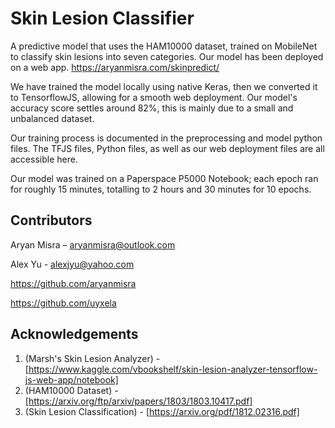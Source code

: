 # Skin Lesion Classifier 
A predictive model that uses the HAM10000 dataset, trained on MobileNet to classify skin lesions into seven categories. Our model has been deployed on a web app. https://aryanmisra.com/skinpredict/

We have trained the model locally using native Keras, then we converted it to TensorflowJS, allowing for a smooth web deployment. Our model's accuracy score settles around 82%, this is mainly due to a small and unbalanced dataset. 

Our training process is documented in the preprocessing and model python files. The TFJS files, Python files, as well as our web deployment files are all accessible here. 

Our model was trained on a Paperspace P5000 Notebook; each epoch ran for roughly 15 minutes, totalling to 2 hours and 30 minutes for 10 epochs. 





## Contributors

Aryan Misra – aryanmisra@outlook.com

Alex Yu - alexjyu@yahoo.com

https://github.com/aryanmisra

https://github.com/uyxela

## Acknowledgements

1. (Marsh's Skin Lesion Analyzer) - [https://www.kaggle.com/vbookshelf/skin-lesion-analyzer-tensorflow-js-web-app/notebook]
2. (HAM10000 Dataset) - [https://arxiv.org/ftp/arxiv/papers/1803/1803.10417.pdf]
3. (Skin Lesion Classification) - [https://arxiv.org/pdf/1812.02316.pdf]
